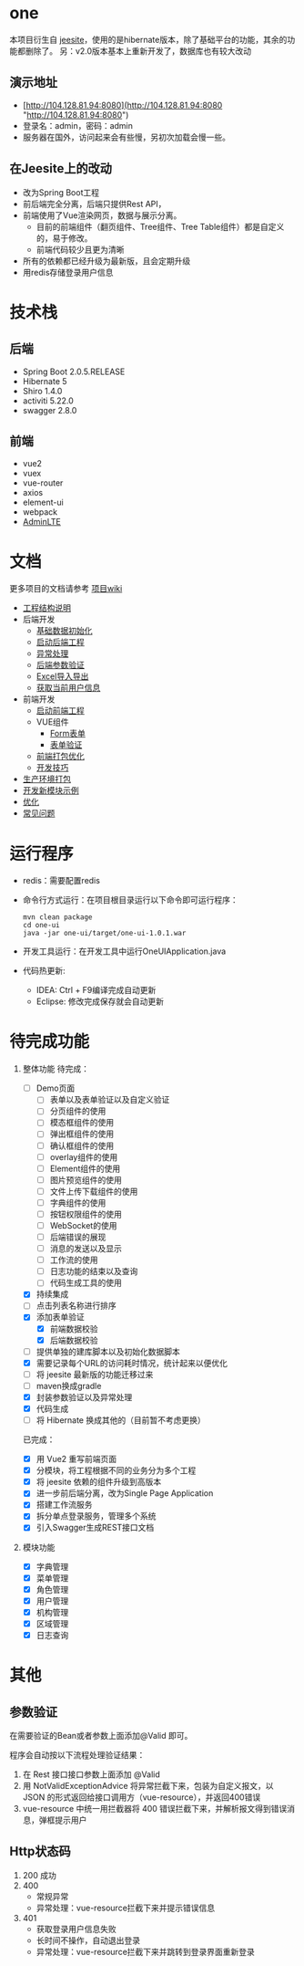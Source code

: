 # one

本项目衍生自 [jeesite](https://github.com/thinkgem/jeesite "https://github.com/thinkgem/jeesite")，使用的是hibernate版本，除了基础平台的功能，其余的功能都删除了。
另：v2.0版本基本上重新开发了，数据库也有较大改动

## 演示地址
-   [http://104.128.81.94:8080](http://104.128.81.94:8080 "http://104.128.81.94:8080")
-   登录名：admin，密码：admin
-   服务器在国外，访问起来会有些慢，另初次加载会慢一些。

## 在Jeesite上的改动
-	改为Spring Boot工程
-	前后端完全分离，后端只提供Rest API，
-   前端使用了Vue渲染网页，数据与展示分离。
    -   目前的前端组件（翻页组件、Tree组件、Tree Table组件）都是自定义的，易于修改。
    -   前端代码较少且更为清晰
-   所有的依赖都已经升级为最新版，且会定期升级
-   用redis存储登录用户信息


# 技术栈
## 后端
-   Spring Boot 2.0.5.RELEASE
-   Hibernate 5
-   Shiro 1.4.0
-   activiti 5.22.0
-   swagger 2.8.0

## 前端
-   vue2
-   vuex
-   vue-router
-   axios
-   element-ui
-   webpack
-   [AdminLTE](https://github.com/almasaeed2010/AdminLTE "https://github.com/almasaeed2010/AdminLTE")

# 文档
更多项目的文档请参考 [项目wiki](https://github.com/lcw2004/one/wiki)

* [工程结构说明](https://github.com/lcw2004/one/wiki/工程结构说明)
* 后端开发
  + [基础数据初始化](https://github.com/lcw2004/one/wiki/后端开发-基础数据初始化)
  + [启动后端工程](https://github.com/lcw2004/one/wiki/后端开发-启动后端工程)
  + [异常处理](https://github.com/lcw2004/one/wiki/后端开发-异常处理)
  + [后端参数验证](https://github.com/lcw2004/one/wiki/后端开发-后端参数验证)
  + [Excel导入导出](https://github.com/lcw2004/one/wiki/后端开发-excel导入导出)
  + [获取当前用户信息](https://github.com/lcw2004/one/wiki/后端开发-获取当前用户信息)
* 前端开发
  + [启动前端工程](https://github.com/lcw2004/one/wiki/前端开发-启动前端工程)
  + VUE组件
    - [Form表单](https://github.com/lcw2004/one/wiki/前端开发-vue组件-form表单)
    - [表单验证](https://github.com/lcw2004/one/wiki/前端开发-vue组件-表单验证)
  + [前端打包优化](https://github.com/lcw2004/one/wiki/前端开发-前端打包优化)
  + [开发技巧](https://github.com/lcw2004/one/wiki/前端开发-开发技巧)
* [生产环境打包](https://github.com/lcw2004/one/wiki/打包)
* [开发新模块示例](https://github.com/lcw2004/one/wiki/开发新模块示例)
* [优化](https://github.com/lcw2004/one/wiki/优化)
* [常见问题](https://github.com/lcw2004/one/wiki/常见问题)


# 运行程序

-   redis：需要配置redis
-   命令行方式运行：在项目根目录运行以下命令即可运行程序：

        mvn clean package
        cd one-ui
        java -jar one-ui/target/one-ui-1.0.1.war
        
-   开发工具运行：在开发工具中运行OneUIApplication.java
-   代码热更新:
    -   IDEA: Ctrl + F9编译完成自动更新
    -   Eclipse: 修改完成保存就会自动更新

# 待完成功能
1.  整体功能
    待完成：
    -   [ ] Demo页面
        -   [ ] 表单以及表单验证以及自定义验证
        -   [ ] 分页组件的使用
        -   [ ] 模态框组件的使用
        -   [ ] 弹出框组件的使用
        -   [ ] 确认框组件的使用
        -   [ ] overlay组件的使用
        -   [ ] Element组件的使用
        -   [ ] 图片预览组件的使用
        -   [ ] 文件上传下载组件的使用
        -   [ ] 字典组件的使用
        -   [ ] 按钮权限组件的使用
        -   [ ] WebSocket的使用
        -   [ ] 后端错误的展现
        -   [ ] 消息的发送以及显示
        -   [ ] 工作流的使用
        -   [ ] 日志功能的结束以及查询
        -   [ ] 代码生成工具的使用
    -   [X] 持续集成
    -	[ ] 点击列表名称进行排序
    -   [X] 添加表单验证
        -   [X] 前端数据校验
        -   [X] 后端数据校验
    -   [ ] 提供单独的建库脚本以及初始化数据脚本
    -   [X] 需要记录每个URL的访问耗时情况，统计起来以便优化
    -	[ ] 将 jeesite 最新版的功能迁移过来
    -   [ ] maven换成gradle
    -   [X] 封装参数验证以及异常处理
    -   [X] 代码生成
    -   [ ] 将 Hibernate 换成其他的（目前暂不考虑更换）

    已完成：
    
    -   [X] 用 Vue2 重写前端页面
    -	[X] 分模块，将工程根据不同的业务分为多个工程
    -	[X] 将 jeesite 依赖的组件升级到高版本
    -   [X] 进一步前后端分离，改为Single Page Application
    -   [X] 搭建工作流服务
    -   [X] 拆分单点登录服务，管理多个系统
    -   [X] 引入Swagger生成REST接口文档

2.  模块功能

	-   [X] 字典管理
	-   [X] 菜单管理
	-   [X] 角色管理
	-   [X] 用户管理
	-   [X] 机构管理
	-   [X] 区域管理
	-   [X] 日志查询

# 其他

## 参数验证
在需要验证的Bean或者参数上面添加@Valid 即可。

程序会自动按以下流程处理验证结果：
1.  在 Rest 接口接口参数上面添加 @Valid
2.  用 NotValidExceptionAdvice 将异常拦截下来，包装为自定义报文，以 JSON 的形式返回给接口调用方（vue-resource），并返回400错误
3.  vue-resource 中统一用拦截器将 400 错误拦截下来，并解析报文得到错误消息，弹框提示用户

## Http状态码
1.  200 成功
2.  400
    -   常规异常
    -   异常处理：vue-resource拦截下来并提示错误信息
3.  401
    -   获取登录用户信息失败
    -   长时间不操作，自动退出登录
    -   异常处理：vue-resource拦截下来并跳转到登录界面重新登录
    